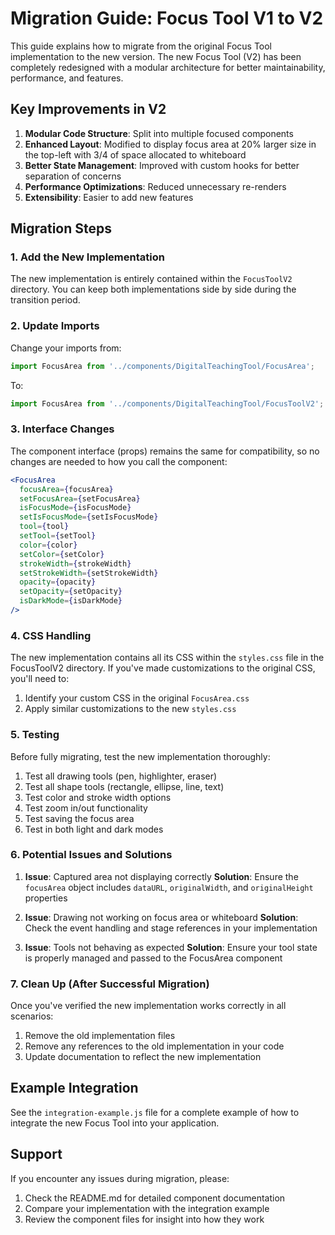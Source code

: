 # Migration Guide: Focus Tool V1 to V2

This guide explains how to migrate from the original Focus Tool implementation to the new version. The new Focus Tool (V2) has been completely redesigned with a modular architecture for better maintainability, performance, and features.

## Key Improvements in V2

1. **Modular Code Structure**: Split into multiple focused components
2. **Enhanced Layout**: Modified to display focus area at 20% larger size in the top-left with 3/4 of space allocated to whiteboard
3. **Better State Management**: Improved with custom hooks for better separation of concerns
4. **Performance Optimizations**: Reduced unnecessary re-renders
5. **Extensibility**: Easier to add new features

## Migration Steps

### 1. Add the New Implementation

The new implementation is entirely contained within the `FocusToolV2` directory. You can keep both implementations side by side during the transition period.

### 2. Update Imports

Change your imports from:

```javascript
import FocusArea from '../components/DigitalTeachingTool/FocusArea';
```

To:

```javascript
import FocusArea from '../components/DigitalTeachingTool/FocusToolV2';
```

### 3. Interface Changes

The component interface (props) remains the same for compatibility, so no changes are needed to how you call the component:

```jsx
<FocusArea
  focusArea={focusArea}
  setFocusArea={setFocusArea}
  isFocusMode={isFocusMode}
  setIsFocusMode={setIsFocusMode}
  tool={tool}
  setTool={setTool}
  color={color}
  setColor={setColor}
  strokeWidth={strokeWidth}
  setStrokeWidth={setStrokeWidth}
  opacity={opacity}
  setOpacity={setOpacity}
  isDarkMode={isDarkMode}
/>
```

### 4. CSS Handling

The new implementation contains all its CSS within the `styles.css` file in the FocusToolV2 directory. If you've made customizations to the original CSS, you'll need to:

1. Identify your custom CSS in the original `FocusArea.css`
2. Apply similar customizations to the new `styles.css`

### 5. Testing

Before fully migrating, test the new implementation thoroughly:

1. Test all drawing tools (pen, highlighter, eraser)
2. Test all shape tools (rectangle, ellipse, line, text)
3. Test color and stroke width options
4. Test zoom in/out functionality
5. Test saving the focus area
6. Test in both light and dark modes

### 6. Potential Issues and Solutions

1. **Issue**: Captured area not displaying correctly
   **Solution**: Ensure the `focusArea` object includes `dataURL`, `originalWidth`, and `originalHeight` properties

2. **Issue**: Drawing not working on focus area or whiteboard
   **Solution**: Check the event handling and stage references in your implementation

3. **Issue**: Tools not behaving as expected
   **Solution**: Ensure your tool state is properly managed and passed to the FocusArea component

### 7. Clean Up (After Successful Migration)

Once you've verified the new implementation works correctly in all scenarios:

1. Remove the old implementation files
2. Remove any references to the old implementation in your code
3. Update documentation to reflect the new implementation

## Example Integration

See the `integration-example.js` file for a complete example of how to integrate the new Focus Tool into your application.

## Support

If you encounter any issues during migration, please:

1. Check the README.md for detailed component documentation
2. Compare your implementation with the integration example
3. Review the component files for insight into how they work